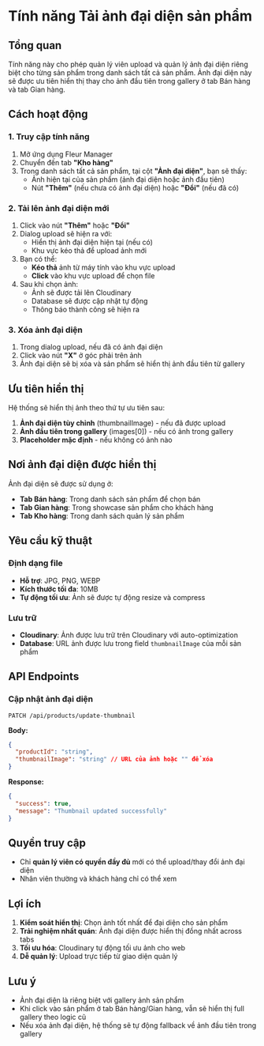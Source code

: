 # Tính năng Tải ảnh đại diện sản phẩm

## Tổng quan

Tính năng này cho phép quản lý viên upload và quản lý ảnh đại diện riêng biệt cho từng sản phẩm trong danh sách tất cả sản phẩm. Ảnh đại diện này sẽ được ưu tiên hiển thị thay cho ảnh đầu tiên trong gallery ở tab Bán hàng và tab Gian hàng.

## Cách hoạt động

### 1. Truy cập tính năng

1. Mở ứng dụng Fleur Manager
2. Chuyển đến tab **"Kho hàng"**
3. Trong danh sách tất cả sản phẩm, tại cột **"Ảnh đại diện"**, bạn sẽ thấy:
   - Ảnh hiện tại của sản phẩm (ảnh đại diện hoặc ảnh đầu tiên)
   - Nút **"Thêm"** (nếu chưa có ảnh đại diện) hoặc **"Đổi"** (nếu đã có)

### 2. Tải lên ảnh đại diện mới

1. Click vào nút **"Thêm"** hoặc **"Đổi"**
2. Dialog upload sẽ hiện ra với:
   - Hiển thị ảnh đại diện hiện tại (nếu có)
   - Khu vực kéo thả để upload ảnh mới
3. Bạn có thể:
   - **Kéo thả** ảnh từ máy tính vào khu vực upload
   - **Click** vào khu vực upload để chọn file
4. Sau khi chọn ảnh:
   - Ảnh sẽ được tải lên Cloudinary
   - Database sẽ được cập nhật tự động
   - Thông báo thành công sẽ hiện ra

### 3. Xóa ảnh đại diện

1. Trong dialog upload, nếu đã có ảnh đại diện
2. Click vào nút **"X"** ở góc phải trên ảnh
3. Ảnh đại diện sẽ bị xóa và sản phẩm sẽ hiển thị ảnh đầu tiên từ gallery

## Ưu tiên hiển thị

Hệ thống sẽ hiển thị ảnh theo thứ tự ưu tiên sau:

1. **Ảnh đại diện tùy chỉnh** (thumbnailImage) - nếu đã được upload
2. **Ảnh đầu tiên trong gallery** (images[0]) - nếu có ảnh trong gallery
3. **Placeholder mặc định** - nếu không có ảnh nào

## Nơi ảnh đại diện được hiển thị

Ảnh đại diện sẽ được sử dụng ở:

- **Tab Bán hàng**: Trong danh sách sản phẩm để chọn bán
- **Tab Gian hàng**: Trong showcase sản phẩm cho khách hàng
- **Tab Kho hàng**: Trong danh sách quản lý sản phẩm

## Yêu cầu kỹ thuật

### Định dạng file

- **Hỗ trợ**: JPG, PNG, WEBP
- **Kích thước tối đa**: 10MB
- **Tự động tối ưu**: Ảnh sẽ được tự động resize và compress

### Lưu trữ

- **Cloudinary**: Ảnh được lưu trữ trên Cloudinary với auto-optimization
- **Database**: URL ảnh được lưu trong field `thumbnailImage` của mỗi sản phẩm

## API Endpoints

### Cập nhật ảnh đại diện

```
PATCH /api/products/update-thumbnail
```

**Body:**

```json
{
  "productId": "string",
  "thumbnailImage": "string" // URL của ảnh hoặc "" để xóa
}
```

**Response:**

```json
{
  "success": true,
  "message": "Thumbnail updated successfully"
}
```

## Quyền truy cập

- Chỉ **quản lý viên có quyền đầy đủ** mới có thể upload/thay đổi ảnh đại diện
- Nhân viên thường và khách hàng chỉ có thể xem

## Lợi ích

1. **Kiểm soát hiển thị**: Chọn ảnh tốt nhất để đại diện cho sản phẩm
2. **Trải nghiệm nhất quán**: Ảnh đại diện được hiển thị đồng nhất across tabs
3. **Tối ưu hóa**: Cloudinary tự động tối ưu ảnh cho web
4. **Dễ quản lý**: Upload trực tiếp từ giao diện quản lý

## Lưu ý

- Ảnh đại diện là riêng biệt với gallery ảnh sản phẩm
- Khi click vào sản phẩm ở tab Bán hàng/Gian hàng, vẫn sẽ hiển thị full gallery theo logic cũ
- Nếu xóa ảnh đại diện, hệ thống sẽ tự động fallback về ảnh đầu tiên trong gallery
